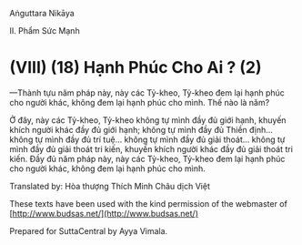 Aṅguttara Nikāya

II. Phẩm Sức Mạnh

# (VIII) (18) Hạnh Phúc Cho Ai ? (2)

—Thành tựu năm pháp này, này các Tỷ-kheo, Tỷ-kheo đem lại hạnh phúc cho người khác, không đem lại hạnh phúc cho mình. Thế nào là năm?

Ở đây, này các Tỷ-kheo, Tỷ-kheo không tự mình đầy đủ giới hạnh, khuyến khích người khác đầy đủ giới hạnh; không tự mình đầy đủ Thiền định... không tự mình đầy đủ trí tuệ... không tự mình đầy đủ giải thoát... không tự mình đầy đủ giải thoát tri kiến, khuyến khích người khác đầy đủ giải thoát tri kiến. Ðầy đủ năm pháp này, này các Tỷ-kheo, Tỷ-kheo đem lại hạnh phúc cho người khác, không đem lại hạnh phúc cho mình.

Translated by: Hòa thượng Thích Minh Châu dịch Việt

These texts have been used with the kind permission of the webmaster of [http://www.budsas.net/](http://www.budsas.net/)

Prepared for SuttaCentral by Ayya Vimala.
